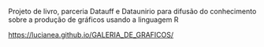 Projeto de livro, parceria Datauff e Dataunirio para difusão do conhecimento sobre a produção de gráficos usando a linguagem R

https://lucianea.github.io/GALERIA_DE_GRAFICOS/
